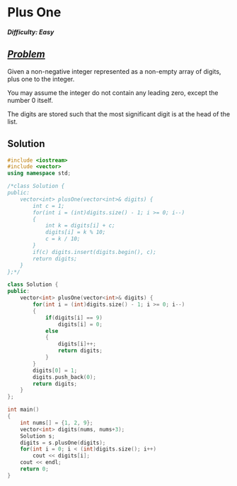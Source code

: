 # Plus One

_**Difficulty: Easy**_

## _[Problem](https://leetcode.com/problems/plus-one/?tab=Description)_
Given a non-negative integer represented as a non-empty array of digits, plus one to the integer.

You may assume the integer do not contain any leading zero, except the number 0 itself.

The digits are stored such that the most significant digit is at the head of the list.

## Solution
```c++
#include <iostream>
#include <vector>
using namespace std;

/*class Solution {
public:
    vector<int> plusOne(vector<int>& digits) {
        int c = 1;
        for(int i = (int)digits.size() - 1; i >= 0; i--)
        {
            int k = digits[i] + c;
            digits[i] = k % 10;
            c = k / 10;
        }
        if(c) digits.insert(digits.begin(), c);
        return digits;
    }
};*/

class Solution {
public:
    vector<int> plusOne(vector<int>& digits) {
        for(int i = (int)digits.size() - 1; i >= 0; i--)
        {
            if(digits[i] == 9)
                digits[i] = 0;
            else
            {
                digits[i]++;
                return digits;
            }
        }
        digits[0] = 1;
        digits.push_back(0);
        return digits;
    }
};

int main()
{
    int nums[] = {1, 2, 9};
    vector<int> digits(nums, nums+3);
    Solution s;
    digits = s.plusOne(digits);
    for(int i = 0; i < (int)digits.size(); i++)
        cout << digits[i];
    cout << endl;
    return 0;
}
```